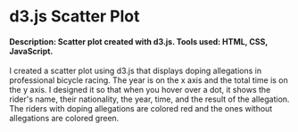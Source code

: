 # d3.js Scatter Plot

#### Description: Scatter plot created with d3.js. Tools used: HTML, CSS, JavaScript.

I created a scatter plot using d3.js that displays doping allegations in professional bicycle racing. The year is on the x axis and the total time is on the y axis. I designed it so that when you hover over a dot, it shows the rider's name, their nationality, the year, time, and the result of the allegation. The riders with doping allegations are colored red and the ones without allegations are colored green.

